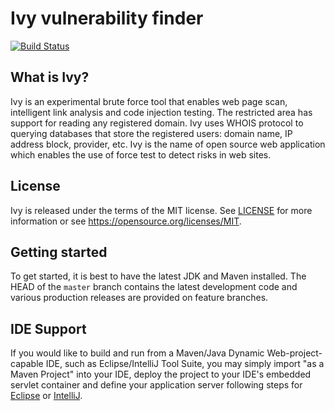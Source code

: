        
Ivy vulnerability finder
========================

[![Build Status](https://travis-ci.org/wladimirgrf/ivy.svg?branch=master)](https://travis-ci.org/wladimirgrf/ivy)

What is Ivy?
------------

Ivy is an experimental brute force tool that enables web page scan, intelligent link analysis and code injection testing. The restricted area has support for reading any registered domain. Ivy uses WHOIS protocol to querying databases that store the registered users: domain name, IP address block, provider, etc. Ivy is the name of open source web application which enables the use of force test to detect risks in web sites.

License
-------

Ivy is released under the terms of the MIT license. See [LICENSE](LICENSE) for more
information or see https://opensource.org/licenses/MIT.

Getting started
---------------

To get started, it is best to have the latest JDK and Maven installed. The HEAD of the `master` branch contains the latest development code and various production releases are provided on feature branches.

IDE Support
-----------

If you would like to build and run from a Maven/Java Dynamic Web-project-capable IDE, such as Eclipse/IntelliJ Tool Suite, you may simply import "as a Maven Project" into your IDE, deploy the project to your IDE's embedded servlet container and define your application server following steps for [Eclipse](http://help.eclipse.org/kepler/index.jsp?topic=%2Forg.eclipse.jst.server.ui.doc.user%2Ftopics%2Ftomcat.html) or [IntelliJ](https://www.jetbrains.com/help/idea/defining-application-servers-in-intellij-idea.html).


